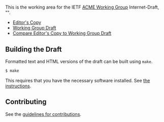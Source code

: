 # 

This is the working area for the IETF [ACME Working Group](https://datatracker.ietf.org/wg/acme/documents/) Internet-Draft, "".

* [Editor's Copy](https://rolandshoemaker.github.io/acme-ip-validation/#go.draft-ietf-acme-ip.html)
* [Working Group Draft](https://tools.ietf.org/html/draft-ietf-acme-ip)
* [Compare Editor's Copy to Working Group Draft](https://rolandshoemaker.github.io/acme-ip-validation/#go.draft-ietf-acme-ip.diff)

## Building the Draft

Formatted text and HTML versions of the draft can be built using `make`.

```sh
$ make
```

This requires that you have the necessary software installed.  See
[the instructions](https://github.com/martinthomson/i-d-template/blob/master/doc/SETUP.md).


## Contributing

See the
[guidelines for contributions](https://github.com/rolandshoemaker/acme-ip-validation/blob/master/CONTRIBUTING.md).
